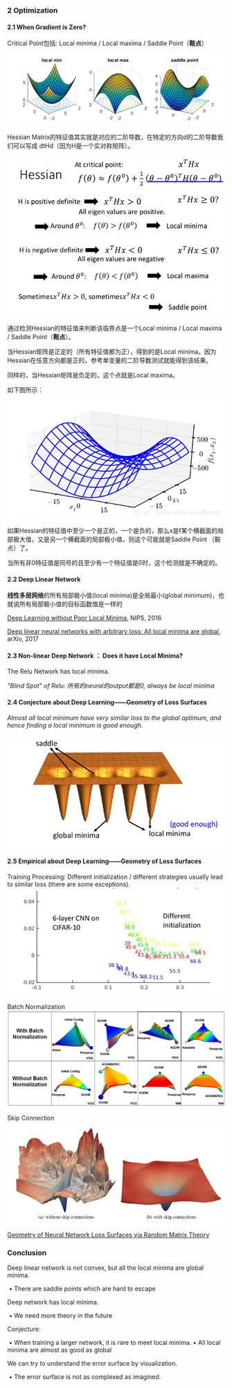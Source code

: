 ### 2	Optimization

#### 2.1		When Gradient is Zero?

Critical Point包括: Local minima / Local maxima / Saddle Point（**鞍点**）

![5](https://github.com/haoyuheng/MLDS_notebook/blob/master/img/5.png?raw=true)

Hessian Matrix的特征值其实就是对应的二阶导数，在特定的方向d的二阶导数我们可以写成 dtHd（因为H是一个实对称矩阵）。

![6](https://github.com/haoyuheng/MLDS_notebook/blob/master/img/6.png?raw=true)

通过检测Hessian的特征值来判断该临界点是一个Local minima / Local maxima / Saddle Point（**鞍点**）。

当Hessian矩阵是正定的（所有特征值都为正），得到的是Local minima。因为Hessian在任意方向都是正的，参考单变量的二阶导数测试就能得到该结果。

同样的，当Hessian矩阵是负定的，这个点就是Local maxima。

如下图所示：

![](https://github.com/haoyuheng/MLDS_notebook/blob/master/img/7.png?raw=true)

如果Hessian的特征值中至少一个是正的，一个是负的，那么x是f某个横截面的局部极大值，又是另一个横截面的局部极小值，则这个可能就是Saddle Point （鞍点）了。

当所有非0特征值是同号的且至少有一个特征值是0时，这个检测就是不确定的。



#### 2.2		Deep Linear Network

**线性多层网络**的所有局部极小值(local minima)是全局最小(global minimum)，也就说所有局部极小值的目标函数值是一样的

[Deep Learning without Poor Local Minima](https://arxiv.org/abs/1605.07110), NIPS, 2016

[Deep linear neural networks with arbitrary loss: All local minima are global](https://arxiv.org/abs/1712.01473), arXiv, 2017



#### 2.3		Non-linear  Deep Network ： Does it have Local Minima?

The Relu Network has local minima.

*"Blind Spot" of Relu: 所有的neural的output都是0, always be local minima*

#### 2.4		Conjecture about Deep Learning——Geometry of Loss Surfaces

*Almost all local minimum have very similar loss to the global optimum, and hence finding a local minimum is good enough.*

![1](https://github.com/haoyuheng/MLDS_notebook/blob/master/img/1.png?raw=true)

#### 2.5 	Empirical about Deep Learning——Geometry of Loss Surfaces

Training Processing: Different initialization / different strategies usually lead to similar loss (there are some exceptions). ![2](https://github.com/haoyuheng/MLDS_notebook/blob/master/img/2.png?raw=true)

Batch Normalization![3](https://github.com/haoyuheng/MLDS_notebook/blob/master/img/3.png?raw=true)

Skip Connection

![4](https://github.com/haoyuheng/MLDS_notebook/blob/master/img/4.png?raw=true)

[Geometry of Neural Network Loss Surfaces via Random Matrix Theory](https://ai.google/research/pubs/pub46120)

### Conclusion

Deep linear network is not convex, but all the local minima are global minima.

​	• There are saddle points which are hard to escape

 Deep network has local minima.

​	• We need more theory in the future

 Conjecture:

​	• When training a larger network, it is rare to meet local minima.
​	• All local minima are almost as good as global

We can try to understand the error surface by visualization.

​	• The error surface is not as complexed as imagined.

